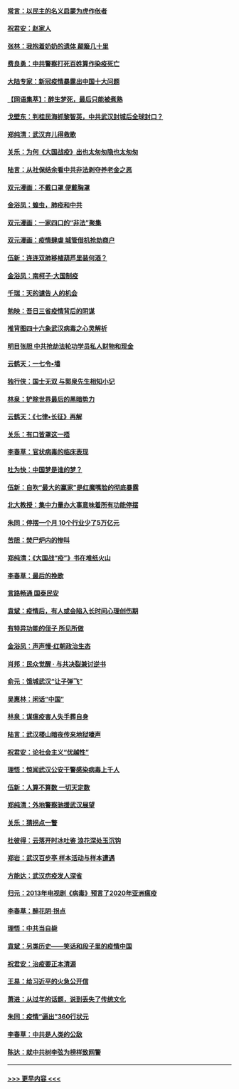 #### [常言：以民主的名义启蒙为虎作伥者](../pages/nsc993/n11922217.md?t=03072002) 
#### [祝君安：赵家人](../pages/nsc993/n11922209.md?t=03072002) 
#### [张林：我抱着奶奶的遗体 颠簸几十里](../pages/nsc993/n11920945.md?t=03072002) 
#### [费良勇：中共警察打死百姓算作染疫死亡](../pages/nsc993/n11919264.md?t=03072002) 
#### [大陆专家：新冠疫情暴露出中国十大问题](../pages/nsc993/n11919187.md?t=03072002) 
#### [【网语集萃】：醉生梦死，最后只能被煮熟](../pages/nsc993/n11918994.md?t=03072002) 
#### [戈壁东：判桂民海抓黎智英，中共武汉封城后全球封口？](../pages/nsc993/n11917982.md?t=03072002) 
#### [郑纯清：武汉弃儿得救歌](../pages/nsc993/n11917881.md?t=03072002) 
#### [关乐：为何《大国战疫》出也太匆匆隐也太匆匆](../pages/nsc993/n11917792.md?t=03072002) 
#### [陆言：从社保结余看中共非法剥夺养老金之恶](../pages/nsc993/n11917084.md?t=03072002) 
#### [双元漫画：不戴口罩 便戴胸罩](../pages/nsc993/n11916447.md?t=03072002) 
#### [金浴凤：蝗虫，肺疫和中共](../pages/nsc993/n11916904.md?t=03072002) 
#### [双元漫画：一家四口的“非法”聚集](../pages/nsc993/n11916378.md?t=03072002) 
#### [双元漫画：疫情肆虐 城管借机抢劫商户](../pages/nsc993/n11916310.md?t=03072002) 
#### [伍新：连连双肺移植葫芦里装何酒？](../pages/nsc993/n11913667.md?t=03072002) 
#### [金浴凤：南柯子·大国制疫](../pages/nsc993/n11913657.md?t=03072002) 
#### [千瑞：天的谴告  人的机会](../pages/nsc993/n11913309.md?t=03072002) 
#### [勉映：吾日三省疫情背后的阴谋](../pages/nsc993/n11913079.md?t=03072002) 
#### [推背图四十六象武汉病毒之心灵解析](../pages/nsc993/n11911761.md?t=03072002) 
#### [明目张胆 中共抢劫法轮功学员私人财物和现金](../pages/nsc993/n11910262.md?t=03072002) 
#### [云鹤天：一七令▪墙](../pages/nsc993/n11910627.md?t=03072002) 
#### [独行侠：国士无双 与郭泉先生相知小记](../pages/nsc993/n11910613.md?t=03072002) 
#### [林泉：铲除世界最后的黑暗势力](../pages/nsc993/n11909320.md?t=03072002) 
#### [云鹤天：《七律▪长征》再解](../pages/nsc993/n11909327.md?t=03072002) 
#### [关乐：有口皆罩这一捂](../pages/nsc993/n11908393.md?t=03072002) 
#### [李春草：官状病毒的临床表现](../pages/nsc993/n11908339.md?t=03072002) 
#### [吐为快：中国梦是谁的梦？](../pages/nsc993/n11906564.md?t=03072002) 
#### [伍新：自吹“最大的赢家”是红魔嘴脸的彻底暴露](../pages/nsc993/n11906407.md?t=03072002) 
#### [北大教授：集中力量办大事意味着所有功能停摆](../pages/nsc993/n11904800.md?t=03072002) 
#### [朱同：停摆一个月 10个行业少了5万亿元](../pages/nsc993/n11904498.md?t=03072002) 
#### [苦胆：焚尸炉内的惨叫](../pages/nsc993/n11904479.md?t=03072002) 
#### [郑纯清：《大国战“疫”》书在堆纸火山](../pages/nsc993/n11904450.md?t=03072002) 
#### [李春草：最后的挽歌](../pages/nsc993/n11904441.md?t=03072002) 
#### [言路畅通 国泰民安](../pages/nsc993/n11904222.md?t=03072002) 
#### [袁斌：疫情后，有人或会陷入长时间心理创伤期](../pages/nsc993/n11901514.md?t=03072002) 
#### [有特异功能的侄子 所见所做](../pages/nsc993/n11901154.md?t=03072002) 
#### [金浴凤：声声慢‧红朝政治生态](../pages/nsc993/n11899553.md?t=03072002) 
#### [肖邦：民众觉醒 · 与共决裂兼讨逆书](../pages/nsc993/n11898435.md?t=03072002) 
#### [俞元：饿城武汉“让子弹飞”](../pages/nsc993/n11898344.md?t=03072002) 
#### [吴惠林：闲话“中国”](../pages/nsc993/n11898182.md?t=03072002) 
#### [林泉：谋瘟疫害人失手葬自身](../pages/nsc993/n11897892.md?t=03072002) 
#### [陆言：武汉楼山暗夜传来地狱嚎声](../pages/nsc993/n11897033.md?t=03072002) 
#### [祝君安：论社会主义“优越性”](../pages/nsc993/n11897005.md?t=03072002) 
#### [理悟：惊闻武汉公安干警感染病毒上千人](../pages/nsc993/n11896947.md?t=03072002) 
#### [伍新：人算不算数 一切天定数](../pages/nsc993/n11893372.md?t=03072002) 
#### [郑纯清：外地警察驰援武汉展望](../pages/nsc993/n11893115.md?t=03072002) 
#### [关乐：猜拐点一瞥](../pages/nsc993/n11893020.md?t=03072002) 
#### [杜彼得：云落开时冰吐鉴 浪花深处玉沉钩](../pages/nsc993/n11892107.md?t=03072002) 
#### [郑岩：武汉百步亭 样本活动与样本遭遇](../pages/nsc993/n11892310.md?t=03072002) 
#### [方能达：武汉疠疫发人深省](../pages/nsc993/n11891376.md?t=03072002) 
#### [归元：2013年电视剧《病毒》预言了2020年亚洲瘟疫](../pages/nsc993/n11891126.md?t=03072002) 
#### [李春草：醉花阴·拐点](../pages/nsc993/n11890567.md?t=03072002) 
#### [理悟：中共当自毙](../pages/nsc993/n11890559.md?t=03072002) 
#### [袁斌：另类历史——笑话和段子里的疫情中国](../pages/nsc993/n11889243.md?t=03072002) 
#### [祝君安：治疫要正本清源](../pages/nsc993/n11889085.md?t=03072002) 
#### [王易：给习近平的火急公开信](../pages/nsc993/n11888225.md?t=03072002) 
#### [萧进：从过年的话题，说到丢失了传统文化](../pages/nsc993/n11887732.md?t=03072002) 
#### [朱同：疫情“逼出”360行状元](../pages/nsc993/n11887678.md?t=03072002) 
#### [李春草：中共是人类的公敌](../pages/nsc993/n11887656.md?t=03072002) 
#### [陈达：就中共树李弦为榜样致网警](../pages/nsc993/n11887625.md?t=03072002) 

----
#### [ >>> 更早内容 <<< ](../indexes/nsc993-earlier.md)
